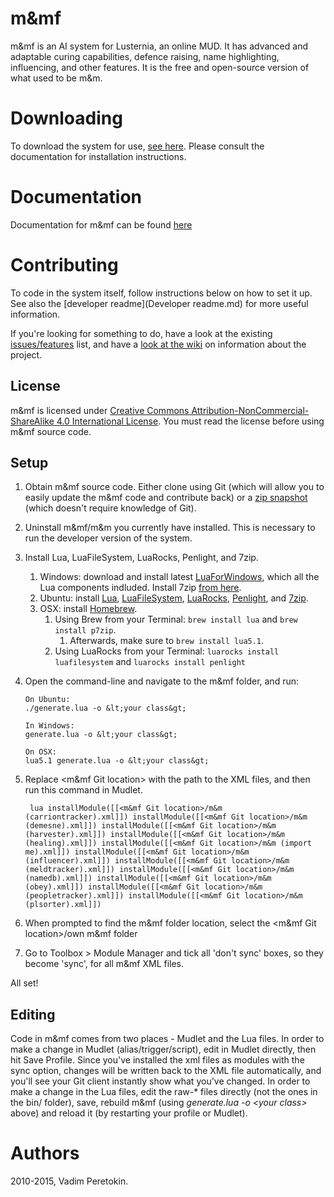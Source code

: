 # m&mf
m&mf is an AI system for Lusternia, an online MUD. It has advanced and adaptable curing capabilities, defence raising, name highlighting, influencing, and other features. It is the free and open-source version of what used to be m&m.

# Downloading
To download the system for use, [see here](https://github.com/m-mf/m-mf/releases). Please consult the documentation for installation instructions.

# Documentation
Documentation for m&mf can be found [here](http://m-mf.github.io/m-mf/)

# Contributing
To code in the system itself, follow instructions below on how to set it up. See also the [developer readme](Developer readme.md) for more useful information.

If you're looking for something to do, have a look at the existing [issues/features](https://github.com/m-mf/m-mf/issues) list, and have a [look at the wiki](https://github.com/m-mf/m-mf/wiki) on information about the project.

## License
m&mf is licensed under [Creative Commons Attribution-NonCommercial-ShareAlike 4.0 International License](http://creativecommons.org/licenses/by-nc-sa/4.0/). You must read the license before using m&mf source code.

## Setup

1. Obtain m&mf source code. Either clone using Git (which will allow you to easily update the m&mf code and contribute back) or a [zip snapshot](https://github.com/m-mf/m-mf/archive/master.zip) (which doesn't require knowledge of Git).
1. Uninstall m&mf/m&m you currently have installed. This is necessary to run the developer version of the system.
1. Install Lua, LuaFileSystem, LuaRocks, Penlight, and 7zip.
    1. Windows: download and install latest [LuaForWindows](https://github.com/rjpcomputing/luaforwindows/releases), which all the Lua components indluded. Install 7zip [from here](http://www.7-zip.org/download.html).
    1. Ubuntu: install [Lua](https://apps.ubuntu.com/cat/applications/lua5.1/), [LuaFileSystem](https://apps.ubuntu.com/cat/applications/lua-filesystem/), [LuaRocks](https://apps.ubuntu.com/cat/applications/luarocks/), [Penlight](https://apps.ubuntu.com/cat/applications/lua-penlight/), and [7zip](https://apps.ubuntu.com/cat/applications/p7zip-full/).
    1. OSX: install [Homebrew](http://brew.sh).
        1. Using Brew from your Terminal: `brew install lua` and `brew install p7zip`.
            1. Afterwards, make sure to `brew install lua5.1`.
        1. Using LuaRocks from your Terminal: `luarocks install luafilesystem` and `luarocks install penlight`
1. Open the command-line and navigate to the m&mf folder, and run:

       On Ubuntu:
       ./generate.lua -o &lt;your class&gt;

       In Windows:
       generate.lua -o &lt;your class&gt;
       
       On OSX:
       lua5.1 generate.lua -o &lt;your class&gt;


1. Replace &lt;m&mf Git location&gt; with the path to the XML files, and then run this command in Mudlet.

        lua installModule([[<m&mf Git location>/m&m (carriontracker).xml]]) installModule([[<m&mf Git location>/m&m (demesne).xml]]) installModule([[<m&mf Git location>/m&m (harvester).xml]]) installModule([[<m&mf Git location>/m&m (healing).xml]]) installModule([[<m&mf Git location>/m&m (import me).xml]]) installModule([[<m&mf Git location>/m&m (influencer).xml]]) installModule([[<m&mf Git location>/m&m (meldtracker).xml]]) installModule([[<m&mf Git location>/m&m (namedb).xml]]) installModule([[<m&mf Git location>/m&m (obey).xml]]) installModule([[<m&mf Git location>/m&m (peopletracker).xml]]) installModule([[<m&mf Git location>/m&m (plsorter).xml]])
1. When prompted to find the m&mf folder location, select the &lt;m&mf Git location&gt;/own m&mf folder
1. Go to Toolbox > Module Manager and tick all 'don't sync' boxes, so they become 'sync', for all m&mf XML files.

All set!

## Editing

Code in m&mf comes from two places - Mudlet and the Lua files. In order to make a change in Mudlet (alias/trigger/script), edit in Mudlet directly, then hit Save Profile. Since you've installed the xml files as modules with the sync option, changes will be written back to the XML file automatically, and you'll see your Git client instantly show what you've changed. In order to make a change in the Lua files, edit the raw-* files directly (not the ones in the bin/ folder), save, rebuild m&mf (using *generate.lua -o \<your class>* above) and reload it (by restarting your profile or Mudlet).


# Authors
2010-2015, Vadim Peretokin.
